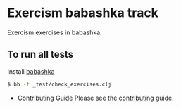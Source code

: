 # Exercism babashka track

Exercism exercises in babashka.

## To run all tests

Install [babashka](https://github.com/borkdude/babashka/)

```bash
$ bb -f _test/check_exercises.clj
```

* Contributing Guide
Please see the [contributing guide](https://github.com/exercism/x-api/blob/master/CONTRIBUTING.md#the-exercise-data).
